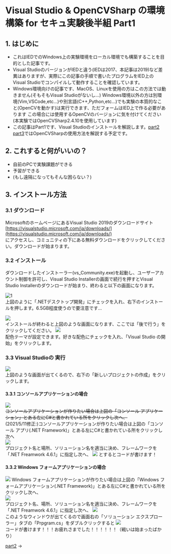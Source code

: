 # Visual Studio & OpenCVSharp の環境構築 for セキュ実験後半組 Part1
## 1. はじめに  
* これはIEDでのWindows上の実験環境をローカル環境でも構築することを目的とした記事です。
* Visual StudioのバージョンがIEDと違う(IEDは2017、本記事は2019)など差異はありますが、実際にこの記事の手順で書いたプログラムをIED上のVisual Studioでコンパイルして動作することを確認しています。  
* Windows環境向けの記事です、MacOS、Linuxを使用の方はこの方法では動きません(そもそもVisual Studioがないし...)  Windows環境以外の方は別環境(Vim,VSCode,etc...)や別言語(C++,Python,etc...)でも実験の本質的なこと(OpenCVを動かす)は実行できます、ただフォームはIED上で作る必要があります この場合には使用するOpenCVのバージョンに気を付けてください(本実験ではOpenCVSharp2.4.10を使用しています)
* この記事はPart1です、Visual Studioのインストールを解説します。[part2](./part2.md) [part3](./part3.md)ではOpenCVSharpの使用方法を解説する予定です。

## 2. これすると何がいいの？
* 自前のPCで実験課題ができる
* 予習ができる
* (もし遠隔になってもそんな困らない？)

## 3. インストール方法
### 3.1 ダウンロード
MicrosoftのホームページにあるVisual Studio 2019のダウンロードサイト  
[https://visualstudio.microsoft.com/ja/downloads/](https://visualstudio.microsoft.com/ja/downloads/)  
にアクセスし、コミュニティの下にある無料ダウンロードをクリックしてください。ダウンロードが始まります。  
### 3.2 インストール
ダウンロードしたインストーラー(vs_Community.exe)を起動し、ユーザーアカウント制御を許可し、Visual Studio Installerの画面で続行を押すとVisual Studio Installerのダウンロードが始まり、終わると以下の画面になります。

![1](./picture/2.PNG)  
上図のように「.NETデスクトップ開発」にチェックを入れ、右下のインストールを押します。6.5GB程度使うので要注意です...

![](./picture/3.PNG)  
インストールが終わると上図のような画面になります、ここでは「後で行う」をクリックしてください。
![](./picture/4.PNG)  
配色テーマが設定できます。好きな配色にチェックを入れ、「Visual Studio の開始」をクリックします。  
### 3.3 Visual Studioの 実行
![](./picture/5.PNG)  
上図のような画面が出てくるので、右下の「新しいプロジェクトの作成」をクリックします。
#### 3.3.1 コンソールアプリケーションの場合
![](./picture/9.PNG)  
~~コンソールアプリケーションが作りたい場合は上図の「コンソール アプリケーション」とある左にC#と書かれている所をクリックし次へ、~~  
(2021/5/11修正:)コンソールアプリケーションが作りたい場合は上図の「コンソール アプリ(.NET Framework)」とある左にC#と書かれている所をクリックし次へ  
![](./picture/10.PNG)  
プロジェクト名と場所、ソリューション名を適当に決め、フレームワークを「.NET Freamwork 4.6.1」に指定し次へ、
![](./picture/12.PNG)
とするとコードが書けます！

#### 3.3.2 Windows フォームアプリケーションの場合
![](./picture/6.PNG)
Windows フォームアプリケーションが作りたい場合は上図の「Windows フォームアプリケーション(.NET Framework)」とある左にC#と書かれている所をクリックし次へ、  
![](./picture/7.PNG)  
プロジェクト名、場所、ソリューション名を適当に決め、フレームワークを「.NET Freamwork 4.6.1」に指定し次へ、
![](./picture/13.PNG)  
このようなウィンドウが出てくるので画面右の「ソリューション エクスプローラー」タブの「Prpgram.cs」をダブルクリックすると
![](./picture/14.PNG)  
コードが書けます！！！お疲れさまでした！！！！！！（戦いは始まったばかり）

[part2](./part2.md) →